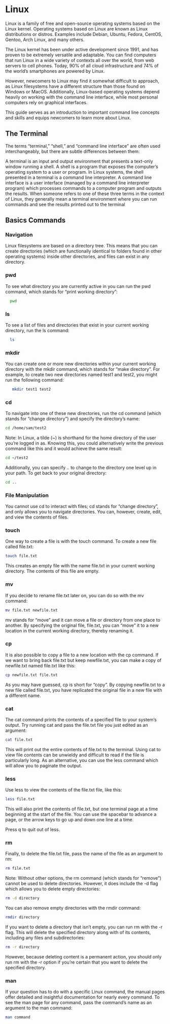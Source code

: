 # Linux

Linux is a family of free and open-source operating systems based on the Linux kernel. Operating systems based on Linux are known as Linux distributions or distros. Examples include Debian, Ubuntu, Fedora, CentOS, Gentoo, Arch Linux, and many others.

The Linux kernel has been under active development since 1991, and has proven to be extremely versatile and adaptable. You can find computers that run Linux in a wide variety of contexts all over the world, from web servers to cell phones. Today, 90% of all cloud infrastructure and 74% of the world’s smartphones are powered by Linux.

However, newcomers to Linux may find it somewhat difficult to approach, as Linux filesystems have a different structure than those found on Windows or MacOS. Additionally, Linux-based operating systems depend heavily on working with the command line interface, while most personal computers rely on graphical interfaces.

This guide serves as an introduction to important command line concepts and skills and equips newcomers to learn more about Linux.



## The Terminal

The terms “terminal,” “shell,” and “command line interface” are often used interchangeably, but there are subtle differences between them:

A terminal is an input and output environment that presents a text-only window running a shell.
A shell is a program that exposes the computer’s operating system to a user or program. In Linux systems, the shell presented in a terminal is a command line interpreter.
A command line interface is a user interface (managed by a command line interpreter program) which processes commands to a computer program and outputs the results.
When someone refers to one of these three terms in the context of Linux, they generally mean a terminal environment where you can run commands and see the results printed out to the terminal

## Basics Commands
### Navigation

Linux filesystems are based on a directory tree. This means that you can create directories (which are functionally identical to folders found in other operating systems) inside other directories, and files can exist in any directory.

### pwd
To see what directory you are currently active in you can run the pwd command, which stands for “print working directory”:
```bash
  pwd
```

### ls
To see a list of files and directories that exist in your current working directory, run the ls command:
```bash
  ls
```

### mkdir
You can create one or more new directories within your current working directory with the mkdir command, which stands for “make directory”. For example, to create two new directories named test1 and test2, you might run the following command:
```bash
   mkdir test1 test2
```

### cd
To navigate into one of these new directories, run the cd command (which stands for “change directory”) and specify the directory’s name:
```bash
cd /home/sam/test2
```

Note: In Linux, a tilde (~) is shorthand for the home directory of the user you’re logged in as. Knowing this, you could alternatively write the previous command like this and it would achieve the same result:
```bash
cd ~/test2
```

Additionally, you can specify .. to change to the directory one level up in your path. To get back to your original directory:
```bash
cd ..
```

### File Manipulation
You cannot use cd to interact with files; cd stands for “change directory”, and only allows you to navigate directories. You can, however, create, edit, and view the contents of files.

### touch
One way to create a file is with the touch command. To create a new file called file.txt:
```bash
touch file.txt
```
This creates an empty file with the name file.txt in your current working directory. The contents of this file are empty.

### mv
If you decide to rename file.txt later on, you can do so with the mv command:
```bash
mv file.txt newfile.txt
```
mv stands for “move” and it can move a file or directory from one place to another. By specifying the original file, file.txt, you can “move” it to a new location in the current working directory, thereby renaming it.
### cp
It is also possible to copy a file to a new location with the cp command. If we want to bring back file.txt but keep newfile.txt, you can make a copy of newfile.txt named file.txt like this:
```bash
cp newfile.txt file.txt
```
As you may have guessed, cp is short for “copy”. By copying newfile.txt to a new file called file.txt, you have replicated the original file in a new file with a different name.

### cat 
The cat command prints the contents of a specified file to your system’s output. Try running cat and pass the file.txt file you just edited as an argument:
```bash
cat file.txt
```
This will print out the entire contents of file.txt to the terminal.
Using cat to view file contents can be unwieldy and difficult to read if the file is particularly long. As an alternative, you can use the less command which will allow you to paginate the output.

### less
Use less to view the contents of the file.txt file, like this:
```bash
less file.txt
```
This will also print the contents of file.txt, but one terminal page at a time beginning at the start of the file. You can use the spacebar to advance a page, or the arrow keys to go up and down one line at a time.

Press q to quit out of less.

### rm 
Finally, to delete the file.txt file, pass the name of the file as an argument to rm:
```bash
rm file.txt
```
Note: Without other options, the rm command (which stands for “remove”) cannot be used to delete directories. However, it does include the -d flag which allows you to delete empty directories:

```bash
rm -d directory
```
You can also remove empty directories with the rmdir command:

```bash
rmdir directory
```
If you want to delete a directory that isn’t empty, you can run rm with the -r flag. This will delete the specified directory along with of its contents, including any files and subdirectories:

```bash
rm -r directory
```
However, because deleting content is a permanent action, you should only run rm with the -r option if you’re certain that you want to delete the specified directory.



### man 
If your question has to do with a specific Linux command, the manual pages offer detailed and insightful documentation for nearly every command. To see the man page for any command, pass the command’s name as an argument to the man command:
```bash
man command
```
